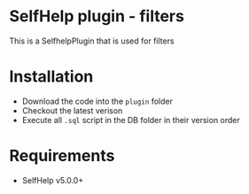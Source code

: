 # SelfHelp plugin - filters

This is a SelfhelpPlugin that is used for filters

# Installation

 - Download the code into the `plugin` folder
 - Checkout the latest verison 
 - Execute all `.sql` script in the DB folder in their version order

# Requirements

 - SelfHelp v5.0.0+
